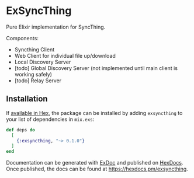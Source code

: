 # ExSyncThing

Pure Elixir implementation for SyncThing.

Components:
- Syncthing Client
- Web Client for individual file up/download
- Local Discovery Server
- [todo] Global Discovery Server (not implemented until main client is working safely)
- [todo] Relay Server

## Installation

If [available in Hex](https://hex.pm/docs/publish), the package can be installed
by adding `exsyncthing` to your list of dependencies in `mix.exs`:

```elixir
def deps do
  [
    {:exsyncthing, "~> 0.1.0"}
  ]
end
```

Documentation can be generated with [ExDoc](https://github.com/elixir-lang/ex_doc)
and published on [HexDocs](https://hexdocs.pm). Once published, the docs can
be found at <https://hexdocs.pm/exsyncthing>.

